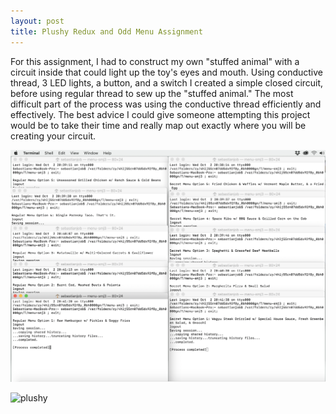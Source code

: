 ```yaml
---
layout: post
title: Plushy Redux and Odd Menu Assignment
---
```


For this assignment, I had to construct my own "stuffed animal" with a circuit inside that could light up the toy's eyes and mouth. Using conductive thread, 3 LED lights, a button, and a switch I created a simple closed circuit, before using regular thread to sew up the "stuffed animal." The most difficult part of the process was using the conductive thread efficiently and effectively. The best advice I could give someone attempting this project would be to take their time and really map out exactly where you will be creating your circuit. 

![plushy](/img/B7it60hE.png)

![plushy](/img/DSC_1526.JPG)
